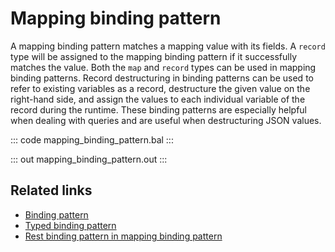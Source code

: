 # Mapping binding pattern

A mapping binding pattern matches a mapping value with its fields. A `record` type will be assigned to the mapping binding pattern if it successfully matches the value. Both the `map` and `record` types can be used in mapping binding patterns. Record destructuring in binding patterns can be used to refer to existing variables as a record, destructure the given value on the right-hand side, and assign the values to each individual variable of the record during the runtime. These binding patterns are especially helpful when dealing with queries and are useful when destructuring JSON values.

::: code mapping_binding_pattern.bal :::

::: out mapping_binding_pattern.out :::

## Related links
- [Binding pattern](/learn/by-example/binding-patterns/)
- [Typed binding pattern](/learn/by-example/typed-binding-pattern/)
- [Rest binding pattern in mapping binding pattern](/learn/by-example/rest-binding-pattern-in-mapping-binding-pattern/)
